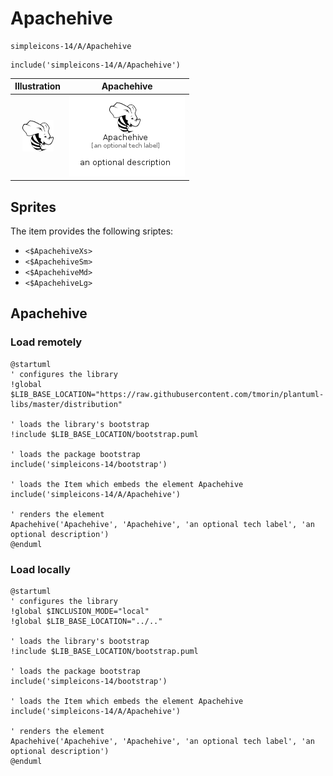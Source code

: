 # Apachehive


```text
simpleicons-14/A/Apachehive
```

```text
include('simpleicons-14/A/Apachehive')
```



| Illustration | Apachehive |
| :---: | :---: |
| ![illustration for Illustration](../../simpleicons-14/A/Apachehive.png) | ![illustration for Apachehive](../../simpleicons-14/A/Apachehive.Local.png) |



## Sprites
The item provides the following sriptes:

- `<$ApachehiveXs>`
- `<$ApachehiveSm>`
- `<$ApachehiveMd>`
- `<$ApachehiveLg>`





## Apachehive

### Load remotely
```plantuml
@startuml
' configures the library
!global $LIB_BASE_LOCATION="https://raw.githubusercontent.com/tmorin/plantuml-libs/master/distribution"

' loads the library's bootstrap
!include $LIB_BASE_LOCATION/bootstrap.puml

' loads the package bootstrap
include('simpleicons-14/bootstrap')

' loads the Item which embeds the element Apachehive
include('simpleicons-14/A/Apachehive')

' renders the element
Apachehive('Apachehive', 'Apachehive', 'an optional tech label', 'an optional description')
@enduml
```

### Load locally
```plantuml
@startuml
' configures the library
!global $INCLUSION_MODE="local"
!global $LIB_BASE_LOCATION="../.."

' loads the library's bootstrap
!include $LIB_BASE_LOCATION/bootstrap.puml

' loads the package bootstrap
include('simpleicons-14/bootstrap')

' loads the Item which embeds the element Apachehive
include('simpleicons-14/A/Apachehive')

' renders the element
Apachehive('Apachehive', 'Apachehive', 'an optional tech label', 'an optional description')
@enduml
```

